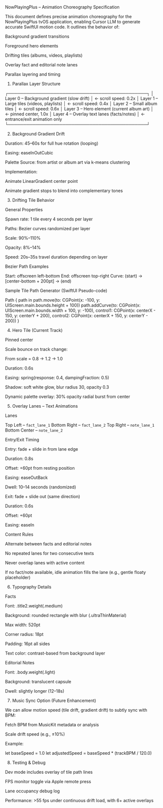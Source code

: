 NowPlayingPlus – Animation Choreography Specification

This document defines precise animation choreography for the NowPlayingPlus tvOS application, enabling Cursor LLM to generate accurate SwiftUI motion code. It outlines the behavior of:

Background gradient transitions

Foreground hero elements

Drifting tiles (albums, videos, playlists)

Overlay fact and editorial note lanes

Parallax layering and timing

1. Parallax Layer Structure

┌──────────────────────────────────────────────┐
│ Layer 0 – Background gradient (slow drift)   │ ← scroll speed: 0.2x
│ Layer 1 – Large tiles (videos, playlists)    │ ← scroll speed: 0.4x
│ Layer 2 – Small album tiles                  │ ← scroll speed: 0.6x
│ Layer 3 – Hero element (current album art)   │ ← pinned center, 1.0x
│ Layer 4 – Overlay text lanes (facts/notes)   │ ← entrance/exit animation only
└──────────────────────────────────────────────┘

2. Background Gradient Drift

Duration: 45–60s for full hue rotation (looping)

Easing: easeInOutCubic

Palette Source: from artist or album art via k-means clustering

Implementation:

Animate LinearGradient center point

Animate gradient stops to blend into complementary tones

3. Drifting Tile Behavior

General Properties

Spawn rate: 1 tile every 4 seconds per layer

Paths: Bezier curves randomized per layer

Scale: 90%–110%

Opacity: 8%–14%

Speed: 20s–35s travel duration depending on layer

Bezier Path Examples

Start: offscreen left-bottom
End: offscreen top-right
Curve: (start) → [center-bottom + 200pt] → (end)

Sample Tile Path Generator (SwiftUI Pseudo-code)

Path { path in
    path.move(to: CGPoint(x: -100, y: UIScreen.main.bounds.height + 100))
    path.addCurve(to: CGPoint(x: UIScreen.main.bounds.width + 100, y: -100),
                  control1: CGPoint(x: centerX - 150, y: centerY + 200),
                  control2: CGPoint(x: centerX + 150, y: centerY - 200))
}

4. Hero Tile (Current Track)

Pinned center

Scale bounce on track change:

From scale = 0.8 → 1.2 → 1.0

Duration: 0.6s

Easing: spring(response: 0.4, dampingFraction: 0.5)

Shadow: soft white glow, blur radius 30, opacity 0.3

Dynamic palette overlay: 30% opacity radial burst from center

5. Overlay Lanes – Text Animations

Lanes

Top Left        – `fact_lane_1`
Bottom Right    – `fact_lane_2`
Top Right       – `note_lane_1`
Bottom Center   – `note_lane_2`

Entry/Exit Timing

Entry: fade + slide in from lane edge

Duration: 0.8s

Offset: +60pt from resting position

Easing: easeOutBack

Dwell: 10–14 seconds (randomized)

Exit: fade + slide out (same direction)

Duration: 0.6s

Offset: +60pt

Easing: easeIn

Content Rules

Alternate between facts and editorial notes

No repeated lanes for two consecutive texts

Never overlap lanes with active content

If no fact/note available, idle animation fills the lane (e.g., gentle floaty placeholder)

6. Typography Details

Facts

Font: .title2.weight(.medium)

Background: rounded rectangle with blur (.ultraThinMaterial)

Max width: 520pt

Corner radius: 18pt

Padding: 16pt all sides

Text color: contrast-based from background layer

Editorial Notes

Font: .body.weight(.light)

Background: translucent capsule

Dwell: slightly longer (12–18s)

7. Music Sync Option (Future Enhancement)

We can allow motion speed (tile drift, gradient drift) to subtly sync with BPM:

Fetch BPM from MusicKit metadata or analysis

Scale drift speed (e.g., ±10%)

Example:

let baseSpeed = 1.0
let adjustedSpeed = baseSpeed * (trackBPM / 120.0)

8. Testing & Debug

Dev mode includes overlay of tile path lines

FPS monitor toggle via Apple remote press

Lane occupancy debug log

Performance: >55 fps under continuous drift load, with 6+ active overlays

